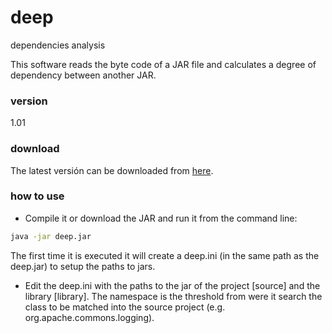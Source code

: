# deep
dependencies analysis

This software reads the byte code of a JAR file and calculates a degree of dependency between another JAR.

### version
1.01

### download
The latest versión can be downloaded from [here].

### how to use
- Compile it or download the JAR and run it from the command line:
```sh
java -jar deep.jar
```
The first time it is executed it will create a deep.ini (in the same path as the deep.jar) to setup the paths to jars.
- Edit the deep.ini with the paths to the jar of the project [source] and the library [library]. The namespace is the 
threshold from were it search the class to be matched into the source project (e.g. org.apache.commons.logging).


[here]:http://bit.ly/deep-jar
